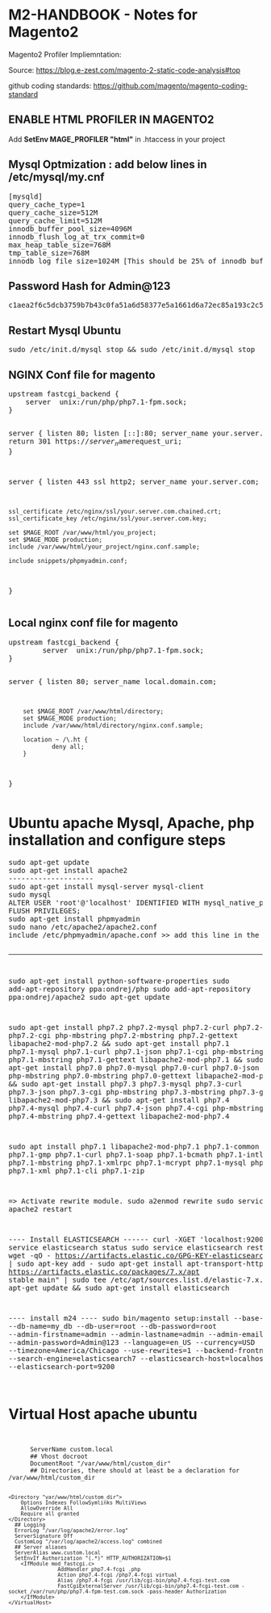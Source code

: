 # M2-HANDBOOK - Notes for Magento2

Magento2 Profiler Impliemntation: <br/>

Source: https://blog.e-zest.com/magento-2-static-code-analysis#top <br/>

github coding standards: https://github.com/magento/magento-coding-standard <br/>


<h2>ENABLE HTML PROFILER IN MAGENTO2</h2>
Add <b>SetEnv MAGE_PROFILER "html"</b> in .htaccess in your project


<h2> Mysql Optmization : add below lines in /etc/mysql/my.cnf</h2>
<pre>
[mysqld]
query_cache_type=1
query_cache_size=512M
query_cache_limit=512M
innodb_buffer_pool_size=4096M
innodb_flush_log_at_trx_commit=0
max_heap_table_size=768M
tmp_table_size=768M
innodb_log_file_size=1024M [This should be 25% of innodb_buffer_pool_size]
</pre>


<h2>Password Hash for Admin@123</h2>
<pre>c1aea2f6c5dcb3759b7b43c0fa51a6d58377e5a1661d6a72ec85a193c2c5fceb:mMtBLa6jHHljChjtLB8yoQWZzzemH2ip:1</pre>

<h2>Restart Mysql Ubuntu</h2>
<pre>sudo /etc/init.d/mysql stop && sudo /etc/init.d/mysql stop</pre>

<h2>NGINX Conf file for magento</h2>
<pre>
upstream fastcgi_backend {
    server  unix:/run/php/php7.1-fpm.sock;
}

server {
    listen 80;
    listen [::]:80;
    server_name your.server.com;
    return 301 https://$server_name$request_uri;
}

server {
    listen 443 ssl http2;
    server_name your.server.com;

    ssl_certificate /etc/nginx/ssl/your.server.com.chained.crt;
    ssl_certificate_key /etc/nginx/ssl/your.server.com.key;

    set $MAGE_ROOT /var/www/html/you_project;
    set $MAGE_MODE production;
    include /var/www/html/your_project/nginx.conf.sample;

    include snippets/phpmyadmin.conf;
}
</pre>


<h2>Local nginx conf file for magento</h2>
<pre>upstream fastcgi_backend {
        server  unix:/run/php/php7.1-fpm.sock;
}

server {
        listen 80;
        server_name local.domain.com;

        set $MAGE_ROOT /var/www/html/directory;
        set $MAGE_MODE production;
        include /var/www/html/directory/nginx.conf.sample;

        location ~ /\.ht {
                deny all;
        }
}
</pre>


<h1>Ubuntu apache Mysql, Apache, php installation and configure steps</h1>
<pre>
sudo apt-get update
sudo apt-get install apache2
--------------------
sudo apt-get install mysql-server mysql-client
sudo mysql
ALTER USER 'root'@'localhost' IDENTIFIED WITH mysql_native_password BY 'root';
FLUSH PRIVILEGES;
sudo apt-get install phpmyadmin
sudo nano /etc/apache2/apache2.conf
include /etc/phpmyadmin/apache.conf >> add this line in the end.

--------------------

sudo apt-get install python-software-properties
sudo add-apt-repository ppa:ondrej/php
sudo add-apt-repository ppa:ondrej/apache2
sudo apt-get update

sudo apt-get install php7.2 php7.2-mysql php7.2-curl php7.2-json php7.2-cgi php-mbstring php7.2-mbstring php7.2-gettext libapache2-mod-php7.2 && sudo apt-get install php7.1 php7.1-mysql php7.1-curl php7.1-json php7.1-cgi php-mbstring php7.1-mbstring php7.1-gettext libapache2-mod-php7.1 && sudo apt-get install php7.0 php7.0-mysql php7.0-curl php7.0-json php7.0-cgi php-mbstring php7.0-mbstring php7.0-gettext libapache2-mod-php7.0 && sudo apt-get install php7.3 php7.3-mysql php7.3-curl php7.3-json php7.3-cgi php-mbstring php7.3-mbstring php7.3-gettext libapache2-mod-php7.3 && sudo apt-get install php7.4 php7.4-mysql php7.4-curl php7.4-json php7.4-cgi php-mbstring php7.4-mbstring php7.4-gettext libapache2-mod-php7.4

sudo apt install php7.1 libapache2-mod-php7.1 php7.1-common php7.1-gmp php7.1-curl php7.1-soap php7.1-bcmath php7.1-intl php7.1-mbstring php7.1-xmlrpc php7.1-mcrypt php7.1-mysql php7.1-gd php7.1-xml php7.1-cli php7.1-zip

=> Activate rewrite module.
sudo a2enmod rewrite
sudo service apache2 restart

---- Install ELASTICSEARCH ------
curl -XGET 'localhost:9200'
sudo service elasticsearch status
sudo service elasticsearch restart
sudo wget -qO - https://artifacts.elastic.co/GPG-KEY-elasticsearch | sudo apt-key add -
sudo apt-get install apt-transport-https
echo "deb https://artifacts.elastic.co/packages/7.x/apt stable main" | sudo tee /etc/apt/sources.list.d/elastic-7.x.list
sudo apt-get update && sudo apt-get install elasticsearch

---- install m24 ----
sudo bin/magento setup:install --base-url=http://my.local/ --db-host=localhost --db-name=my_db --db-user=root --db-password=root --admin-firstname=admin --admin-lastname=admin --admin-email=rkhan@example.com --admin-user=admin --admin-password=Admin@123 --language=en_US --currency=USD --timezone=America/Chicago --use-rewrites=1 --backend-frontname=admin --search-engine=elasticsearch7 --elasticsearch-host=localhost:9200 --elasticsearch-port=9200

</pre>

<h1>Virtual Host apache ubuntu</h1>
<code>
    <VirtualHost *:80>
      ServerName custom.local
      ## Vhost docroot
      DocumentRoot "/var/www/html/custom_dir"
      ## Directories, there should at least be a declaration for /var/www/html/custom_dir

    <Directory "var/www/html/custom_dir">
        Options Indexes FollowSymlinks MultiViews
        AllowOverride All
        Require all granted
    </Directory>
      ## Logging
      ErrorLog "/var/log/apache2/error.log"
      ServerSignature Off
      CustomLog "/var/log/apache2/access.log" combined
      ## Server aliases
      ServerAlias www.custom.local
      SetEnvIf Authorization "(.*)" HTTP_AUTHORIZATION=$1
        <IfModule mod_fastcgi.c>
                    AddHandler php7.4-fcgi .php
                    Action php7.4-fcgi /php7.4-fcgi virtual
                    Alias /php7.4-fcgi /usr/lib/cgi-bin/php7.4-fcgi-test.com
                    FastCgiExternalServer /usr/lib/cgi-bin/php7.4-fcgi-test.com -socket /var/run/php/php7.4-fpm-test.com.sock -pass-header Authorization
        </IfModule>
    </VirtualHost>
</code>
